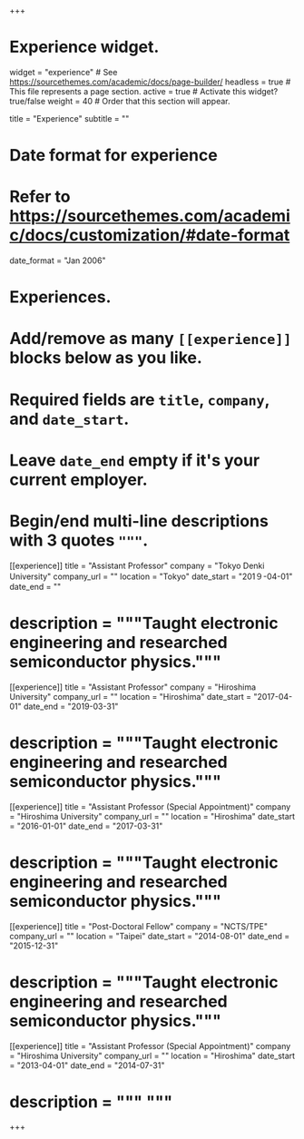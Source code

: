 +++
# Experience widget.
widget = "experience"  # See https://sourcethemes.com/academic/docs/page-builder/
headless = true  # This file represents a page section.
active = true  # Activate this widget? true/false
weight = 40  # Order that this section will appear.

title = "Experience"
subtitle = ""

# Date format for experience
#   Refer to https://sourcethemes.com/academic/docs/customization/#date-format
date_format = "Jan 2006"

# Experiences.
#   Add/remove as many `[[experience]]` blocks below as you like.
#   Required fields are `title`, `company`, and `date_start`.
#   Leave `date_end` empty if it's your current employer.
#   Begin/end multi-line descriptions with 3 quotes `"""`.
[[experience]]
  title = "Assistant Professor"
  company = "Tokyo Denki University"
  company_url = ""
  location = "Tokyo"
  date_start = "201９-04-01"
  date_end = ""
  # description = """Taught electronic engineering and researched semiconductor physics."""
  

[[experience]]
  title = "Assistant Professor"
  company = "Hiroshima University"
  company_url = ""
  location = "Hiroshima"
  date_start = "2017-04-01"
  date_end = "2019-03-31"
  # description = """Taught electronic engineering and researched semiconductor physics."""
  
[[experience]]
  title = "Assistant Professor (Special Appointment)"
  company = "Hiroshima University"
  company_url = ""
  location = "Hiroshima"
  date_start = "2016-01-01"
  date_end = "2017-03-31"
  # description = """Taught electronic engineering and researched semiconductor physics."""
  
[[experience]]
  title = "Post-Doctoral Fellow"
  company = "NCTS/TPE"
  company_url = ""
  location = "Taipei"
  date_start = "2014-08-01"
  date_end = "2015-12-31"
  # description = """Taught electronic engineering and researched semiconductor physics."""

[[experience]]
  title = "Assistant Professor (Special Appointment)"
  company = "Hiroshima University"
  company_url = ""
  location = "Hiroshima"
  date_start = "2013-04-01"
  date_end = "2014-07-31"
  # description = """ """

+++
